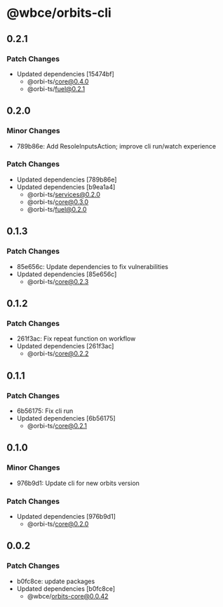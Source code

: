 # @wbce/orbits-cli

## 0.2.1

### Patch Changes

- Updated dependencies [15474bf]
    - @orbi-ts/core@0.4.0
    - @orbi-ts/fuel@0.2.1

## 0.2.0

### Minor Changes

- 789b86e: Add ResoleInputsAction; improve cli run/watch experience

### Patch Changes

- Updated dependencies [789b86e]
- Updated dependencies [b9ea1a4]
    - @orbi-ts/services@0.2.0
    - @orbi-ts/core@0.3.0
    - @orbi-ts/fuel@0.2.0

## 0.1.3

### Patch Changes

- 85e656c: Update dependencies to fix vulnerabilities
- Updated dependencies [85e656c]
    - @orbi-ts/core@0.2.3

## 0.1.2

### Patch Changes

- 261f3ac: Fix repeat function on workflow
- Updated dependencies [261f3ac]
    - @orbi-ts/core@0.2.2

## 0.1.1

### Patch Changes

- 6b56175: Fix cli run
- Updated dependencies [6b56175]
    - @orbi-ts/core@0.2.1

## 0.1.0

### Minor Changes

- 976b9d1: Update cli for new orbits version

### Patch Changes

- Updated dependencies [976b9d1]
    - @orbi-ts/core@0.2.0

## 0.0.2

### Patch Changes

- b0fc8ce: update packages
- Updated dependencies [b0fc8ce]
    - @wbce/orbits-core@0.0.42
